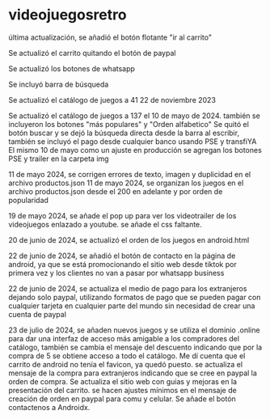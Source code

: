 # videojuegosretro

última actualización, se añadió el botón flotante "ir al carrito"

Se actualizó el carrito quitando el botón de paypal

Se actualizó los botones de whatsapp

Se incluyó barra de búsqueda

Se actualizó el catálogo de juegos a 41 22 de noviembre 2023

Se actualizó el catálogo de juegos a 137 el 10 de mayo de 2024. también se incluyeron los botones "más populares" y "Orden alfabetico"
Se quitó el botón buscar y se dejó la búsqueda directa desde la barra al escribir, también se incluyó el pago desde cualquier banco usando PSE y transfiYA
El mismo 10 de mayo como un ajuste en producción se agregan los botones PSE y trailer en la carpeta img

11 de mayo 2024, se corrigen errores de texto, imagen y duplicidad en el archivo productos.json
11 de mayo 2024, se  organizan los juegos en el archivo productos.json desde el 200 en adelante y por orden de popularidad

19 de mayo 2024, se añade el pop up para ver los videotrailer de los videojuegos enlazado a youtube. se añade el css faltante.

20 de junio de 2024, se actualizó el orden de los juegos en android.html

22 de junio de 2024, se añadió el botón de contacto en la página de android, ya que se está promocionando el sitio web desde tiktok por primera vez y los clientes no van a pasar por whatsapp business

22 de junio de 2024, se actualiza el medio de pago para los extranjeros dejando solo paypal, utilizando formatos de pago que se pueden pagar con cualquier tarjeta en cualquier parte del mundo sin necesidad de crear una cuenta de paypal

23 de julio de 2024, se añaden nuevos juegos y se utiliza el dominio .online para dar una interfaz de acceso más amigable a los compradores del catálogo, también se cambia el mensaje del descuento indicando que por la compra de 5 se obtiene acceso a todo el catálogo. Me dí cuenta que el carrito de android  no tenía el favicon, ya quedó puesto. se actualiza el mensaje de la compra para extranjeros indicando que se cree en paypal la orden de compra. Se actualiza el sitio web con guias y mejoras en la presentación del carrito. se hacen ajustes mínimos en el mensaje de creación de orden en paypal para comu y celular. Se añade el botón contactenos a Androidx.
